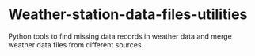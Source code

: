 # Weather-station-data-files-utilities
Python tools to find missing data records in weather data and merge weather data files from different sources.  
